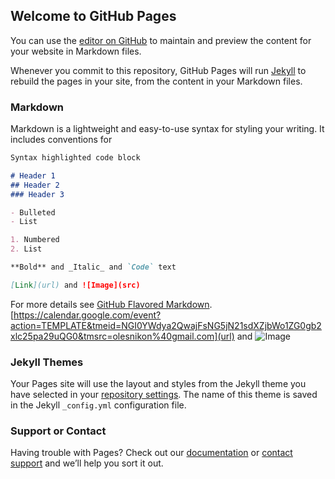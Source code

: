 ## Welcome to GitHub Pages

You can use the [editor on GitHub](https://github.com/OlesNikon/olesnikon.github.io/edit/master/README.md) to maintain and preview the content for your website in Markdown files.

Whenever you commit to this repository, GitHub Pages will run [Jekyll](https://jekyllrb.com/) to rebuild the pages in your site, from the content in your Markdown files.

### Markdown

Markdown is a lightweight and easy-to-use syntax for styling your writing. It includes conventions for

```markdown
Syntax highlighted code block

# Header 1
## Header 2
### Header 3

- Bulleted
- List

1. Numbered
2. List

**Bold** and _Italic_ and `Code` text

[Link](url) and ![Image](src)
```

For more details see [GitHub Flavored Markdown](https://guides.github.com/features/mastering-markdown/).
[https://calendar.google.com/event?action=TEMPLATE&tmeid=NGI0YWdya2QwajFsNG5jN21sdXZjbWo1ZG0gb2xlc25pa29uQG0&tmsrc=olesnikon%40gmail.com](url) and ![Image](src)


### Jekyll Themes

Your Pages site will use the layout and styles from the Jekyll theme you have selected in your [repository settings](https://github.com/OlesNikon/olesnikon.github.io/settings). The name of this theme is saved in the Jekyll `_config.yml` configuration file.

### Support or Contact

Having trouble with Pages? Check out our [documentation](https://help.github.com/categories/github-pages-basics/) or [contact support](https://github.com/contact) and we’ll help you sort it out.
